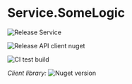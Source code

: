 # Service.SomeLogic

![Release Service](https://github.com/MyJetWallet/Service.Wallet.Api/workflows/Release%20Service/badge.svg)

![Release API client nuget](https://github.com/MyJetWallet/Service.Wallet.Api/workflows/Release%20API%20client%20nuget/badge.svg)

![CI test build](https://github.com/MyJetWallet/Service.Wallet.Api/workflows/CI%20test%20build/badge.svg)

*Client library:* ![Nuget version](https://img.shields.io/nuget/v/MyJetWallet.Service.Wallet.Api.Client?label=MyJetWallet.Service.Wallet.Api.Client&style=social)
